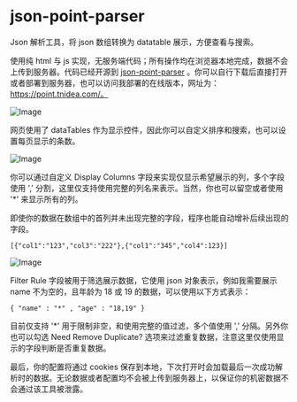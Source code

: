 # json-point-parser

Json 解析工具，将 json 数组转换为 datatable 展示，方便查看与搜索。

使用纯 html 与 js 实现，无服务端代码；所有操作均在浏览器本地完成，数据不会上传到服务器。代码已经开源到 [json-point-parser](https://github.com/ziyunhx/json-point-parser) 。你可以自行下载后直接打开或者部署到服务器，也可以访问我部署的在线版本，网址为：https://point.tnidea.com/。

 ![Image](https://www.tnidea.com/media/image/point-main.png)

 网页使用了 dataTables 作为显示控件，因此你可以自定义排序和搜索，也可以设置每页显示的条数。

 ![Image](https://www.tnidea.com/media/image/point-table.png)

 你可以通过自定义 Display Columns 字段来实现仅显示希望展示的列，多个字段使用 ',' 分割，这里仅支持使用完整的列名来表示。当然，你也可以留空或者使用 '*' 来显示所有的列。

 即使你的数据在数组中的首列并未出现完整的字段，程序也能自动增补后续出现的字段。

    [{"col1":"123","col3":"222"},{"col1":"345","col4":123}]

  ![Image](https://www.tnidea.com/media/image/point-json-obj.png)

 Filter Rule 字段被用于筛选展示数据，它使用 json 对象表示，例如我需要展示 name 不为空的，且年龄为 18 或 19 的数据，可以使用以下方式表示：

    { "name" : "*" , "age" : "18,19" }

 目前仅支持 '*' 用于限制非空，和使用完整的值过滤，多个值使用 ',' 分隔。另外你也可以勾选 Need Remove Duplicate? 选项来过滤重复数据，注意这里仅使用显示的字段判断是否重复数据。

 最后，你的配置将通过 cookies 保存到本地，下次打开时会加载最后一次成功解析时的数据。无论数据或者配置均不会被上传到服务器上，以保证你的机密数据不会通过该工具被泄露。